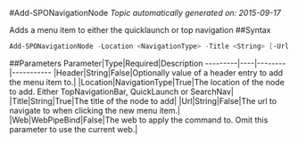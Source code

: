 #Add-SPONavigationNode
*Topic automatically generated on: 2015-09-17*

Adds a menu item to either the quicklaunch or top navigation
##Syntax
```powershell
Add-SPONavigationNode -Location <NavigationType> -Title <String> [-Url <String>] [-Header <String>] [-Web <WebPipeBind>]
```


##Parameters
Parameter|Type|Required|Description
---------|----|--------|-----------
|Header|String|False|Optionally value of a header entry to add the menu item to.|
|Location|NavigationType|True|The location of the node to add. Either TopNavigationBar, QuickLaunch or SearchNav|
|Title|String|True|The title of the node to add|
|Url|String|False|The url to navigate to when clicking the new menu item.|
|Web|WebPipeBind|False|The web to apply the command to. Omit this parameter to use the current web.|
<!-- Ref: C5514F3902410BBEE1C311F50F70675B -->